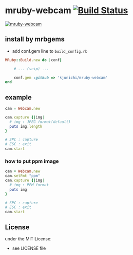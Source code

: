 # mruby-webcam   [![Build Status](https://travis-ci.org/kjunichi/mruby-webcam.png?branch=master)](https://travis-ci.org/kjunichi/mruby-webcam)

[![mruby-webcam](http://img.youtube.com/vi/_YFswQSockw/0.jpg)](http://www.youtube.com/watch?v=_YFswQSockw)

## install by mrbgems
- add conf.gem line to `build_config.rb`

```ruby
MRuby::Build.new do |conf|

    # ... (snip) ...

    conf.gem :github => 'kjunichi/mruby-webcam'
end
```
## example
```ruby
cam = Webcam.new

cam.capture {|img|
  # img : JPEG format(default)
  puts img.length
}

# SPC : capture
# ESC : exit
cam.start
```

### how to put ppm image

```ruby
cam = Webcam.new
cam.setFmt "ppm"
cam.capture {|img|
  # img : PPM format
  puts img
}

# SPC : capture
# ESC : exit
cam.start
```

## License
under the MIT License:
- see LICENSE file
